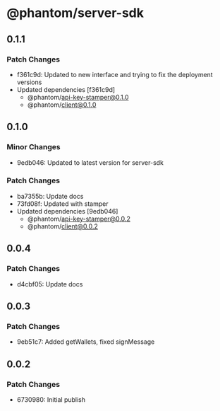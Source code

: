 # @phantom/server-sdk

## 0.1.1

### Patch Changes

- f361c9d: Updated to new interface and trying to fix the deployment versions
- Updated dependencies [f361c9d]
  - @phantom/api-key-stamper@0.1.0
  - @phantom/client@0.1.0

## 0.1.0

### Minor Changes

- 9edb046: Updated to latest version for server-sdk

### Patch Changes

- ba7355b: Update docs
- 73fd08f: Updated with stamper
- Updated dependencies [9edb046]
  - @phantom/api-key-stamper@0.0.2
  - @phantom/client@0.0.2

## 0.0.4

### Patch Changes

- d4cbf05: Update docs

## 0.0.3

### Patch Changes

- 9eb51c7: Added getWallets, fixed signMessage

## 0.0.2

### Patch Changes

- 6730980: Initial publish

